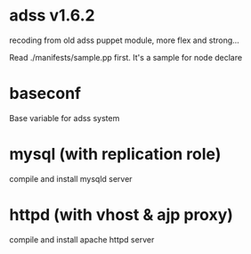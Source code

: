 # adss v1.6.2

recoding from old adss puppet module, more flex and strong...

Read ./manifests/sample.pp first. It's a sample for node declare

# baseconf
Base variable for adss system
# mysql (with replication role)
compile and install mysqld server
# httpd (with vhost & ajp proxy)
compile and install apache httpd server
